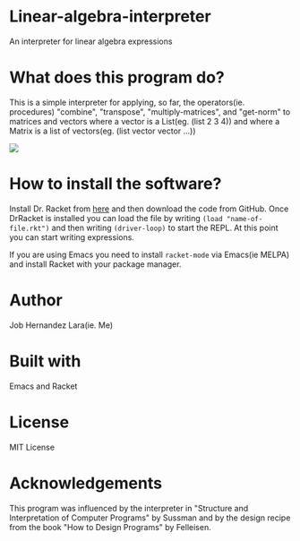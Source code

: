 # Linear-algebra-interpreter
An interpreter for linear algebra expressions

# What does this program do?
This is a simple interpreter for applying, so far, the operators(ie. procedures) "combine", "transpose", "multiply-matrices", and "get-norm" to matrices and vectors where a vector is a List(eg. (list 2 3 4)) and where a Matrix is a list of vectors(eg. (list vector vector ...))

![](docs/vid.gif)

# How to install the software?
Install Dr. Racket from [here](https://download.racket-lang.org/) and then download the code from GitHub. Once DrRacket is installed you can load the file by writing ```(load "name-of-file.rkt")``` and then writing ```(driver-loop)``` to start the REPL. At this point you can start writing expressions. 

If you are using Emacs you need to install ```racket-mode``` via Emacs(ie MELPA) and install Racket with your package manager.

# Author
Job Hernandez Lara(ie. Me)

# Built with
Emacs and Racket

# License 
MIT License

# Acknowledgements 
This program was influenced by the interpreter in "Structure and Interpretation of Computer Programs" by Sussman and by the design recipe from the book "How to Design Programs" by Felleisen.

